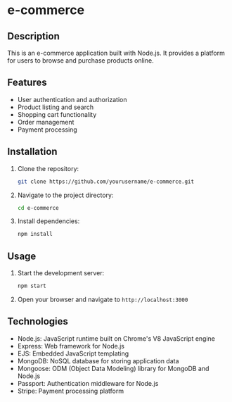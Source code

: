 # e-commerce

## Description
This is an e-commerce application built with Node.js. It provides a platform for users to browse and purchase products online.

## Features
- User authentication and authorization
- Product listing and search
- Shopping cart functionality
- Order management
- Payment processing

## Installation
1. Clone the repository:
    ```bash
    git clone https://github.com/yourusername/e-commerce.git
    ```
2. Navigate to the project directory:
    ```bash
    cd e-commerce
    ```
3. Install dependencies:
    ```bash
    npm install
    ```

## Usage
1. Start the development server:
    ```bash
    npm start
    ```
2. Open your browser and navigate to `http://localhost:3000`

## Technologies
- Node.js: JavaScript runtime built on Chrome's V8 JavaScript engine
- Express: Web framework for Node.js
- EJS: Embedded JavaScript templating
- MongoDB: NoSQL database for storing application data
- Mongoose: ODM (Object Data Modeling) library for MongoDB and Node.js
- Passport: Authentication middleware for Node.js
- Stripe: Payment processing platform
